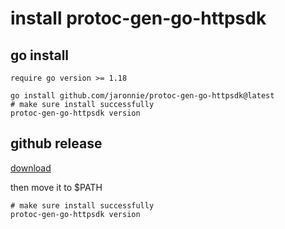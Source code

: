 # install protoc-gen-go-httpsdk

## go install

`require go version >= 1.18`

```shell
go install github.com/jaronnie/protoc-gen-go-httpsdk@latest
# make sure install successfully
protoc-gen-go-httpsdk version
```

## github release

[download](https://github.com/jaronnie/protoc-gen-go-httpsdk/releases/latest)

then move it to $PATH

```shell
# make sure install successfully
protoc-gen-go-httpsdk version
```